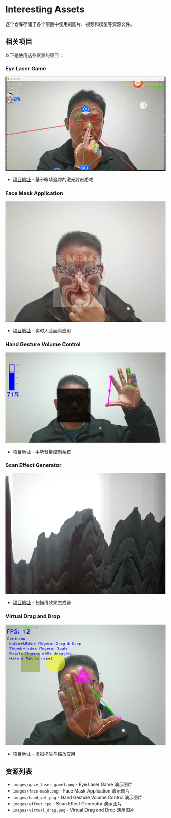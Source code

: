 # Interesting Assets

这个仓库存储了各个项目中使用的图片、视频和模型等资源文件。

## 相关项目

以下是使用这些资源的项目：

### Eye Laser Game
[![Eye Laser Game](images/gaze_laser_game1.png)](https://github.com/wangqiqi/gaze_laser_game)
- [项目地址](https://github.com/wangqiqi/gaze_laser_game) - 基于眼睛追踪的激光射击游戏

### Face Mask Application
[![Face Mask Application](images/face-mask.png)](https://github.com/wangqiqi/face_mask)
- [项目地址](https://github.com/wangqiqi/face_mask) - 实时人脸面具应用

### Hand Gesture Volume Control
[![Hand Gesture Volume Control](images/hand_vol.png)](https://github.com/wangqiqi/hand_control_vol)
- [项目地址](https://github.com/wangqiqi/hand_control_vol) - 手势音量控制系统

### Scan Effect Generator
[![Scan Effect Generator](images/effect.jpg)](https://github.com/wangqiqi/scan-effect)
- [项目地址](https://github.com/wangqiqi/scan-effect) - 扫描线效果生成器

### Virtual Drag and Drop
[![Virtual Drag and Drop](images/virtual_drag.png)](https://github.com/wangqiqi/virtual_drag_scale)
- [项目地址](https://github.com/wangqiqi/virtual_drag_scale) - 虚拟拖放与缩放应用

## 资源列表

- `images/gaze_laser_game1.png` - Eye Laser Game 演示图片
- `images/face-mask.png` - Face Mask Application 演示图片
- `images/hand_vol.png` - Hand Gesture Volume Control 演示图片
- `images/effect.jpg` - Scan Effect Generator 演示图片
- `images/virtual_drag.png` - Virtual Drag and Drop 演示图片

